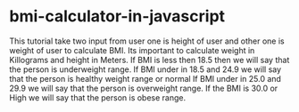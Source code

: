 # bmi-calculator-in-javascript
 This tutorial take two input from user one is height of user and other one is weight of user to calculate BMI. Its important to calculate weight in Killograms and height in Meters.  If BMI is less then 18.5 then we will say that the person is underweight range.  If BMI under in 18.5 and 24.9 we will say that the person is healthy weight range or normal If BMI under in 25.0 and 29.9 we will say that the person is overweight range. If the BMI is 30.0 or High we will say that the person is obese range.
